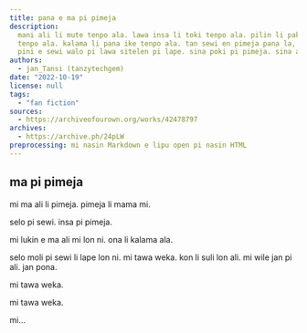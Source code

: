 ```yaml
---
title: pana e ma pi pimeja
description:
  mani ali li mute tenpo ala. lawa insa li toki tenpo ala. pilin li pakalama
  tenpo ala. kalama li pana ike tenpo ala. tan sewi en pimeja pana la, sina lon. sina
  pini e sewi walo pi lawa sitelen pi lape. sina poki pi pimeja. sina alasa poki.
authors:
  - jan_Tansi (tanzytechgem)
date: "2022-10-19"
license: null
tags:
  - "fan fiction"
sources:
  - https://archiveofourown.org/works/42478797
archives:
  - https://archive.ph/24pLW
preprocessing: mi nasin Markdown e lipu open pi nasin HTML
---
```


## ma pi pimeja

mi ma ali li pimeja. pimeja li mama mi.

selo pi sewi. insa pi pimeja.

mi lukin e ma ali mi lon ni. ona li kalama ala.

selo moli pi sewi li lape lon ni. mi tawa weka. kon li suli lon ali. mi wile jan pi ali. jan pona.

mi tawa weka.

mi tawa weka.

mi…

